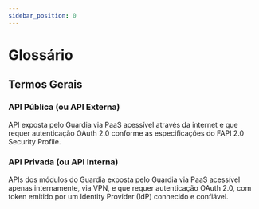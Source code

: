 ```yaml
---
sidebar_position: 0
---
```


# Glossário

## Termos Gerais

### API Pública (ou API Externa)

API exposta pelo Guardia via PaaS acessível através da internet e que requer autenticação OAuth 2.0 conforme as especificações do FAPI 2.0 Security Profile.

### API Privada (ou API Interna)

APIs dos módulos do Guardia exposta pelo Guardia via PaaS acessível apenas internamente, via VPN, e que requer autenticação OAuth 2.0, com token emitido por um Identity Provider (IdP) conhecido e confiável.

